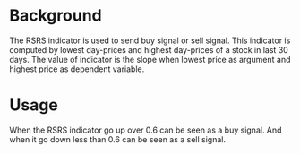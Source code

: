 # Background

The RSRS indicator is used to send buy signal or sell signal. This indicator is computed by lowest day-prices and highest day-prices of a stock in last 30 days. The value of indicator is the slope when lowest price as argument and highest price as dependent variable.

# Usage

When the RSRS indicator go up over 0.6 can be seen as a buy signal. And when it go down less than 0.6 can be seen as a sell signal.